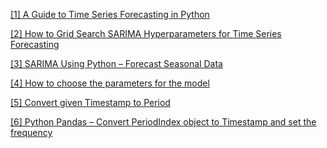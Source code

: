[[1] A Guide to Time Series Forecasting in Python](https://builtin.com/data-science/time-series-forecasting-python)

[[2] How to Grid Search SARIMA Hyperparameters for Time Series Forecasting](https://machinelearningmastery.com/how-to-grid-search-sarima-model-hyperparameters-for-time-series-forecasting-in-python/)

[[3] SARIMA Using Python – Forecast Seasonal Data](https://www.wisdomgeek.com/development/machine-learning/sarima-forecast-seasonal-data-using-python/)

[[4] How to choose the parameters for the model](https://arauto.readthedocs.io/en/latest/how_to_choose_terms.html)

[[5] Convert given Timestamp to Period](https://www.tutorialspoint.com/python-pandas-convert-given-timestamp-to-period-with-quarterly-frequency)

[[6] Python Pandas – Convert PeriodIndex object to Timestamp and set the frequency](https://www.geeksforgeeks.org/python-pandas-convert-periodindex-object-to-timestamp-and-set-the-frequency/)